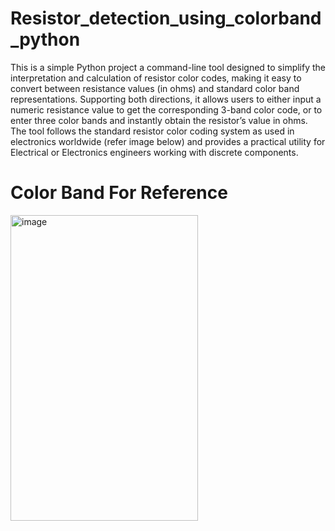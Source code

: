 # Resistor_detection_using_colorband_python
This is a simple Python project a command-line tool designed to simplify the interpretation and calculation of resistor color codes, making it easy to convert between resistance values (in ohms) and standard color band representations. Supporting both directions, it allows users to either input a numeric resistance value to get the corresponding 3-band color code, or to enter three color bands and instantly obtain the resistor’s value in ohms. The tool follows the standard resistor color coding system as used in electronics worldwide (refer image below) and provides a practical utility for Electrical or Electronics engineers working with discrete components.
# Color Band For Reference
<img width="300" height="489" alt="image" src="https://github.com/user-attachments/assets/5c7dc45a-96e5-4408-8252-e2a134d4929b" />
